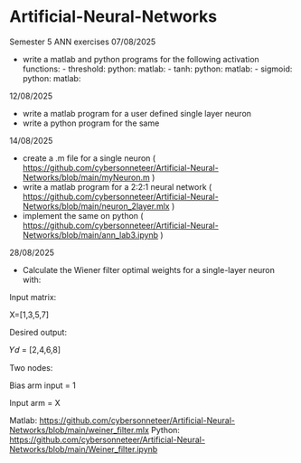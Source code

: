 # Artificial-Neural-Networks
Semester 5 ANN exercises
07/08/2025
  - write a matlab and python programs for the following activation functions:
        - threshold:
            python:
            matlab:
        - tanh:
             python:
             matlab:
        - sigmoid:
             python:
             matlab:
    
    

12/08/2025
  - write a matlab program for a user defined single layer neuron
  - write a python program for the same

14/08/2025
  - create a .m file for a single neuron ( https://github.com/cybersonneteer/Artificial-Neural-Networks/blob/main/myNeuron.m )
  - write a matlab program for a 2:2:1 neural network ( https://github.com/cybersonneteer/Artificial-Neural-Networks/blob/main/neuron_2layer.mlx )
  - implement the same on python ( https://github.com/cybersonneteer/Artificial-Neural-Networks/blob/main/ann_lab3.ipynb )

28/08/2025
  - Calculate the Wiener filter optimal weights for a single-layer neuron with:

Input matrix:

X=[1,3,5,7]

Desired output:

𝑌𝑑 = [2,4,6,8]

Two nodes:

Bias arm input = 1

Input arm = X

Matlab: https://github.com/cybersonneteer/Artificial-Neural-Networks/blob/main/weiner_filter.mlx
Python: https://github.com/cybersonneteer/Artificial-Neural-Networks/blob/main/Weiner_filter.ipynb
